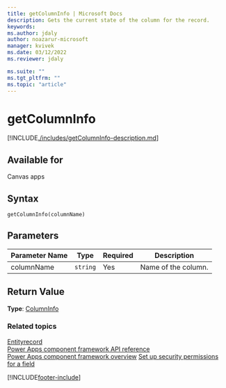 ```yaml
---
title: getColumnInfo | Microsoft Docs
description: Gets the current state of the column for the record.
keywords:
ms.author: jdaly
author: noazarur-microsoft
manager: kvivek
ms.date: 03/12/2022
ms.reviewer: jdaly

ms.suite: ""
ms.tgt_pltfrm: ""
ms.topic: "article"
---
```


# getColumnInfo

[!INCLUDE[./includes/getColumnInfo-description.md](./includes/getcolumninfo-description.md)]

## Available for

Canvas apps

## Syntax

`getColumnInfo(columnName)`

## Parameters

| Parameter Name | Type     | Required | Description         |
| -------------- | -------- | -------- | ------------------- |
| columnName     | `string` | Yes      | Name of the column. |

## Return Value

**Type**: [ColumnInfo](./../columninfo.md)

### Related topics

[Entityrecord](../entityrecord.md)<br/>
[Power Apps component framework API reference](../../reference/index.md)<br/>
[Power Apps component framework overview](../../overview.md)
[Set up security permissions for a field](/power-platform/admin/set-up-security-permissions-field)

[!INCLUDE[footer-include](../../../../includes/footer-banner.md)]
